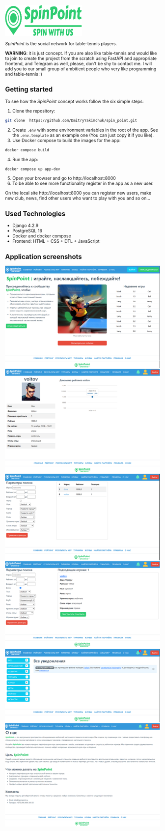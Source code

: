 <img src="static/img/brand/spinpoint-high-resolution-logo-transparent_green.svg" width="250" height="100" alt="SpinPoint">

*SpinPoint* is the social network for table-tennis players.

**WARNING**: it is just concept. If you are also like table-tennis and would like to join to create
the project from the scratch using FastAPI and appropriate frontend, and Telegram as well,
please, don't be shy to contact me. I will add you to our small group of ambitient  people who very like programming and table-tennis :)

## Getting started

To see how the *SpinPoint* concept works follow the six simple steps:
1. Clone the repository:
```bash
git clone  https://github.com/DmitryYakimchuk/spin_point.git
```
2. Create `.env` with some environment variables in the root of the app. See the `.env.template` as an example one (You can just copy it if you like).
3. Use Docker compose to build the images for the app:
```bash
docker compose build
```
4. Run the app:
```bash
docker compose up app-dev
```
5. Open your browser and go to http://localhost:8000
6. To be able to see more functionality register in the app as a new user.

On the local site http://localhost:8000 you can register new users, make new club, news, find other users who want to play with you and so on...

## Used Technologies
* Django 4.2.9
* PostgreSQL 16
* Docker and docker compose
* Frontend: HTML + CSS + DTL + JavaScript

## Application screenshots
<img src="static/img/screenshots/index.png" alt="SpinPoint">
<br>
<img src="static/img/screenshots/profile.png" alt="SpinPoint">
<br>
<img src="static/img/screenshots/rating.png" alt="SpinPoint">
<br>
<img src="static/img/screenshots/find_players.png" alt="SpinPoint">
<br>
<img src="static/img/screenshots/notifications.png" alt="SpinPoint">
<br>
<img src="static/img/screenshots/about_us.png" alt="SpinPoint">